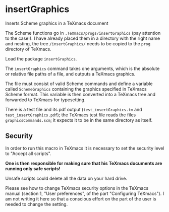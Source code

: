 # insertGraphics
Inserts Scheme graphics in a TeXmacs document

The Scheme functions go in `.TeXmacs/progs/insertGraphics` (pay attention to the case!). I have already placed them in a directory with the right name and nesting, the tree `/insertGraphics/` needs to be copied to the `prog` directory of TeXmacs.

Load the package `insertGraphics`.

The `insertGraphics` command takes one arguments, which is the absolute or relative file paths of a file, and outputs a TeXmacs graphics.

The file must consist of valid Scheme commands and define a variable called `SchemeGraphics` containing the graphics specified in TeXmacs Scheme format. This variable is then converted into a TeXmacs tree and forwarded to TeXmacs for typesetting.

There is a test file and its pdf output (`test_insertGraphics.tm` and `test_insertGraphics.pdf`); the TeXmacs test file reads the files `graphicsCommands.scm`; it expects it to be in the same directory as itself.

## Security

In order to run this macro in TeXmacs it is necessary to set the security level to "Accept all scripts".

**One is then responsible for making sure that his TeXmacs documents are running only safe scripts!** 

Unsafe scripts could delete all the data on your hard drive.

Please see how to change TeXmacs security options in the TeXmacs manual (section 1, "User preferences", of the part "Configuring TeXmacs"). I am not writing it here so that a conscious effort on the part of the user is needed to change the setting.
